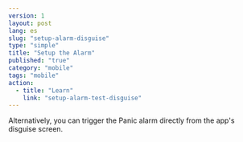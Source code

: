 ```yaml
---
version: 1
layout: post
lang: es
slug: "setup-alarm-disguise"
type: "simple"
title: "Setup the Alarm"
published: "true"
category: "mobile"
tags: "mobile"
action: 
  - title: "Learn"
    link: "setup-alarm-test-disguise"
---
```


Alternatively, you can trigger the Panic alarm directly from the app's disguise screen.